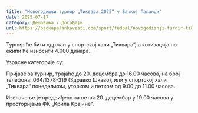 ```yaml
---
title: "Новогодишњи турнир „Тиквара 2025“ у Бачкој Паланци"
date: 2025-07-17
category: Дешавања / Догађаји
url: https://backapalankavesti.com/sport/fudbal/novogodisnji-turnir-tikvara-2025-u-backoj-palanci/
---
```


Турнир ће бити одржан у спортској хали „Тиквара“, а котизација по екипи ће износити 4.000 динара.

Узрасне категорије су:

Пријаве за турнир, трајаће до 20. децембра до 16.00 часова, на број телефона: 064/1378-319 (Здравко Шкаво), или у спортској хали „Тиквара“ понедељком, уторком и петком од 9.00 до 11.00 часова.

Извлачење је предвиђено за петак 20. децембар у 19.00 часова у просторијама ФК „Крила Крајине“.
